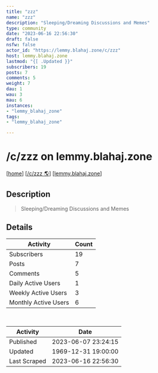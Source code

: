 ```yaml
---
title: "zzz" 
name: "zzz"
description: "Sleeping/Dreaming Discussions and Memes"
type: community
date: "2023-06-16 22:56:30"
draft: false
nsfw: false
actor_id: "https://lemmy.blahaj.zone/c/zzz"
host: lemmy.blahaj.zone
lastmod: "{[ .Updated }}"
subscribers: 19
posts: 7
comments: 5
weight: 7
dau: 1
wau: 3
mau: 6
instances:
- "lemmy_blahaj_zone"
tags: 
- "lemmy_blahaj_zone"

---
```


# /c/zzz on lemmy.blahaj.zone

[[home](/)]
[[/c/zzz 🌎](https://lemmy.blahaj.zone/c/zzz)]
[[lemmy.blahaj.zone](/instances/lemmy_blahaj_zone)]


## Description 

<blockquote class="description">
Sleeping/Dreaming Discussions and Memes
</blockquote>


## Details

| Activity | Count  |
|----------------------|---|
| Subscribers          | 19 |
| Posts                | 7  |
| Comments             | 5  |
| Daily Active Users   | 1  |
| Weekly Active Users  | 3  |
| Monthly Active Users | 6  |

<br>

| Activity | Date |
|----------------------|---|
| Published            | 2023-06-07 23:24:15 |
| Updated              | 1969-12-31 19:00:00 |
| Last Scraped         | 2023-06-16 22:56:30 |
